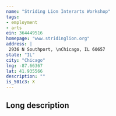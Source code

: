 ```yaml
---
name: "Striding Lion Interarts Workshop"
tags:
- employment
- arts
ein: 364449516
homepage: "www.stridinglion.org"
address: |
 2936 N Southport, \nChicago, IL 60657
state: "IL"
city: "Chicago"
lng: -87.66367
lat: 41.935566
description: ""
is_501c3: X
---
```


## Long description


